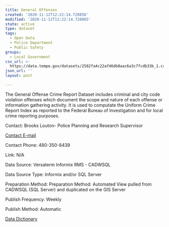 ```yaml
---
title: General Offenses
created: '2020-11-12T12:22:14.720856'
modified: '2020-11-12T12:22:14.720865'
state: active
type: dataset
tags:
  - Open Data
  - Police Department
  - Public Safety
groups:
  - Local Government
csv_url: >-
  https://data.tempe.gov/datasets/2582fa4c22af46db8aac6a3c7fcdb33b_1.csv?outSR=%7B%22latestWkid%22%3A2868%2C%22wkid%22%3A2868%7D
json_url: ''
layout: post

---
```

<p>The General Offense Crime Report Dataset includes criminal and city code violation offenses which document the scope and nature of each offense or information gathering activity.  It is used to computate the Uniform Crime Report Index as reported to the Federal Bureau of Investigation and for local crime reporting purposes.</p><p>Contact: Brooks Louton- Police Planning and Research Supervisor</p><p><a href='mailto:brooks_louton@tempe.gov' rel='nofollow ugc' target='_blank'>Contact E-mail</a></p><p>Contact Phone: 480-350-8439</p><p>Link: N/A</p><p>Data Source: Versaterm Informix RMS - CADWSQL</p><p>Data Source Type: Informix and/or SQL Server</p><p>Preparation Method: Preparation Method: Automated View pulled from CADWSQL (SQL Server) and duplicated on the GIS Server</p><p>Publish Frequency: Weekly</p><p>Publish Method: Automatic</p><p><a href='https://gis.tempe.gov/general-offense-dictionary' rel='nofollow ugc'>Data Dictionary</a></p>
